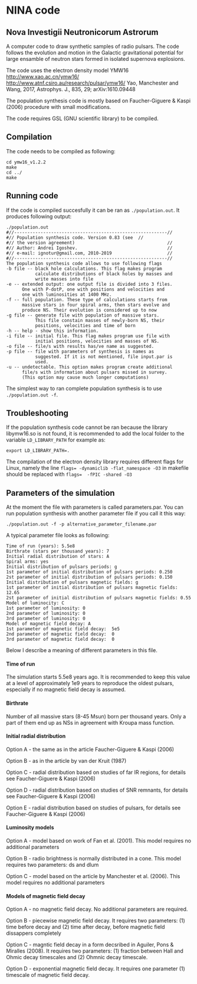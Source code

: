 NINA code
====

## Nova Investigii Neutronicorum Astrorum

A computer code to draw synthetic samples of radio pulsars. The code follows the evolution and motion in the Galactic gravitational potential for
 large ensamble of neutron stars formed 
in isolated supernova explosions.

The code uses the electron density model YMW16 http://www.xao.ac.cn/ymw16/ http://www.atnf.csiro.au/research/pulsar/ymw16/
Yao, Manchester and Wang, 2017, Astrophys. J., 835, 29; arXiv:1610.09448

The population synthesis code is mostly based on Faucher-Giguere & Kaspi (2006) procedure with small modifications.

The code requires GSL (GNU scientific library) to be compiled.

## Compilation

The code needs to be compiled as following:
```
cd ymw16_v1.2.2
make
cd ../
make
```

## Running code

If the code is compiled succesfully it can be ran as `./population.out`. It produces following output:
```
./population.out
#//----------------------------------------------------------//
#// Population synthesis code. Version 0.83 (see  //
#// the version agreement)                                   //
#// Author: Andrei Igoshev.                                  //
#// e-mail: ignotur@gmail.com, 2010-2019                     //
#//----------------------------------------------------------//
The population synthesis code allows to use following flags    
-b file -- black hole calculations. This flag makes program    
           calculate distributions of black holes by masses and
           write masses into file                              
-e -- extended output: one output file is divided into 3 files.
      One with P-dotP, one with positions and velocities and   
      one with luminosities at 1400 MHz.                       
-f -- full population. These type of calculations starts from  
      massive stars in four spiral arms, then stars evolve and 
      produce NS. Their evolution is considered up to now      
-g file -- generate file with population of massive stars.     
           This file constain masses of newly-born NS, their   
           positions, velocities and time of born              
-h -- help - show this information.                            
-i file -- initial file. This flag makes program use file with 
           initial positions, velocities and masses of NS.     
-o file -- file/s with results has/ve name as suggested.       
-p file -- file with parameters of synthesis is names as       
           suggested. If it is not mentioned, file input.par is
           used.                                               
-u -- undetectable. This option makes program create additional
      file/s with information about pulsars missed in survey.  
      (This option may cause much longer computations)   
```

The simplest way to ran complete population synthesis is to use `./population.out -f`.


## Troubleshooting

If the population synthesis code cannot be ran because the library libymw16.so is not found,
it is recommended to add the local folder to the variable `LD_LIBRARY_PATH` for example as:
```
export LD_LIBRARY_PATH=.
```

The compilation of the electron density library requires different flags for Linux, namely the
line `flags= -dynamiclib -flat_namespace -O3` in makefile should be replaced with `flags=  -fPIC -shared -O3`

## Parameters of the simulation

At the moment the file with parameters is called parameters.par. You can run population synthesis with another parameter file
if you call it this way:

```
./population.out -f -p alternative_parameter_filename.par
```

A typical parameter file looks as following:
```
Time of run (years): 5.5e8
Birthrate (stars per thousand years): 7
Initial radial distribution of stars: A
Spiral arms: yes
Initial distribution of pulsars periods: g
1st parameter of initial distribution of pulsars periods: 0.250
2st parameter of initial distribution of pulsars periods: 0.150
Initial distribution of pulsars magnetic fields: g
1st parameter of initial distribution of pulsars magnetic fields: 12.65
2st parameter of initial distribution of pulsars magnetic fields: 0.55
Model of luminocity: C
1st parameter of luminosity: 0
2nd parameter of luminosity: 0
3rd parameter of luminosity: 0
Model of magnetic field decay: A
1st parameter of magnetic field decay:  5e5
2nd parameter of magnetic field decay:  0
3rd parameter of magnetic field decay:  0
```

Below I describe a meaning of different parameters in this file.

#### Time of run
The simulation starts 5.5e8 years ago. It is recommended to keep this value at a level of approximately 1e9 years to reproduce the oldest pulsars, especially if no magnetic field decay is assumed.

#### Birthrate
Number of all massive stars (8-45 Msun) born per thousand years. Only a part of them end up as NSs in agreement with Kroupa mass function.

#### Initial radial distribution

Option A - the same as in the article Faucher-Giguere & Kaspi (2006)

Option B - as in the article by van der Kruit (1987)

Option C - radial distribution based on studies of far IR regions, for details see Faucher-Giguere & Kaspi (2006)

Option D - radial distribution based on studies of SNR remnants, for details see Faucher-Giguere & Kaspi (2006)

Option E - radial distribution based on studies of pulsars, for details see Faucher-Giguere & Kaspi (2006)

#### Luminosity models
Option A - model based on work of Fan et al. (2001). This model requires no additional parameters

Option B - radio brightness is normally distributed in a cone. This model requires two parameters: ds and dlum

Option C - model based on the article by Manchester et al. (2006). This model requires no additional parameters

#### Models of magnetic field decay

Option A - no magnetic field decay. No additional parameters are required.

Option B - piecewise magnetic field decay. It requires two parameters: (1) time before decay and (2) time after decay, before magnetic field dissappers completely

Option C - magntic field decay in a form decsribed in Aguiler, Pons & Miralles (2008). It requires two parameters: (1) fraction between Hall and Ohmic decay timescales and (2) Ohmnic decay timescale.

Option D - exponential magnetic field decay. It requires one parameter (1) timescale of magnetic field decay.
 
